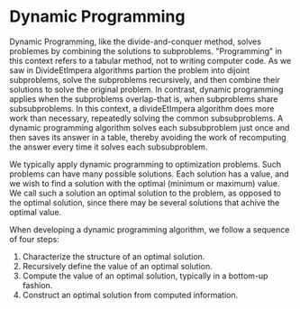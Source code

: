 # Dynamic Programming

Dynamic Programming, like the divide-and-conquer method, solves problemes by combining the solutions to subproblems. "Programming"
in this context refers to a tabular method, not to writing computer code. As we saw in DivideEtImpera algorithms partion the problem
into dijoint subproblems, solve the subproblems recursively, and then combine their solutions to solve the original problem. In contrast,
dynamic programming applies when the subproblems overlap-that is, when subproblems share subsubproblems. In this context, a divideEtImpera
algorithm does more work than necessary, repeatedly solving the common subsubproblems. A dynamic programming algorithm solves each
subsubproblem just once and then saves its answer in a table, thereby avoiding the work of recomputing the answer every time it solves each
subsubproblem.

We typically apply dynamic programming to optimization problems. Such problems can have many possible solutions. Each solution has a value, and
we wish to find a solution with the optimal (minimum or maximum) value. We call such a solution an optimal solution to the problem, as opposed
to the optimal solution, since there may be several solutions that achive the optimal value.

When developing a dynamic programming algorithm, we follow a sequence of four steps:

1. Characterize the structure of an optimal solution.
2. Recursively define the value of an optimal solution.
3. Compute the value of an optimal solution, typically in a bottom-up fashion.
4. Construct an optimal solution from computed information.
